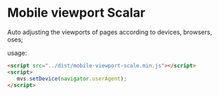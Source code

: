 
# Mobile viewport Scalar

Auto adjusting the viewports of pages according to devices, browsers, oses;

usage:

```html
<script src="../dist/mobile-viewport-scale.min.js"></script>
<script>
   mvs.setDevice(navigator.userAgent);
</script>
```
